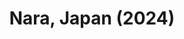 ---
layout: photos
title: Nara, Japan (2024)
camera: Fujifilm X100F
images:
  - https://photos.danishpraka.sh/Nara/DSCF7264.webp
  - https://photos.danishpraka.sh/Nara/DSCF7289.webp
  - https://photos.danishpraka.sh/Nara/DSCF7290.webp
  - https://photos.danishpraka.sh/Nara/DSCF7294.webp
  - https://photos.danishpraka.sh/Nara/DSCF7297.webp
  - https://photos.danishpraka.sh/Nara/DSCF7298.webp
  - https://photos.danishpraka.sh/Nara/DSCF7301.webp
  - https://photos.danishpraka.sh/Nara/DSCF7306.webp
  - https://photos.danishpraka.sh/Nara/DSCF7307.webp
  - https://photos.danishpraka.sh/Nara/DSCF7320.webp
  - https://photos.danishpraka.sh/Nara/DSCF7338.webp
  - https://photos.danishpraka.sh/Nara/DSCF7350.webp
  - https://photos.danishpraka.sh/Nara/DSCF7355.webp
  - https://photos.danishpraka.sh/Nara/DSCF7362.webp
  - https://photos.danishpraka.sh/Nara/DSCF7381.webp
  - https://photos.danishpraka.sh/Nara/DSCF7406.webp
  - https://photos.danishpraka.sh/Nara/DSCF7412.webp
  - https://photos.danishpraka.sh/Nara/DSCF7417.webp
  - https://photos.danishpraka.sh/Nara/DSCF7419.webp
  - https://photos.danishpraka.sh/Nara/DSCF7426.webp
  - https://photos.danishpraka.sh/Nara/DSCF7454.webp
  - https://photos.danishpraka.sh/Nara/DSCF7463.webp
  - https://photos.danishpraka.sh/Nara/DSCF7478.webp
  - https://photos.danishpraka.sh/Nara/DSCF7510.webp
  - https://photos.danishpraka.sh/Nara/DSCF7513.webp
---